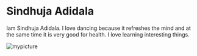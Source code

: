 # Sindhuja Adidala
Iam Sindhuja Adidala. I love dancing because it refreshes the mind and at the same time it is very good for health. I love learning interesting things.

![mypicture](C:\Users\S545425\Desktop\webapps-repos\assignment2-Adidala/Sindhuja.jpeg)
